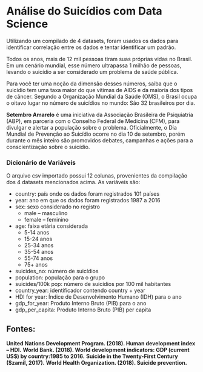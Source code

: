 # **Análise do Suicídios com Data Science**

Utilizando um compilado de 4 datasets, foram usados os dados para identificar correlação entre os dados e tentar identificar um padrão.

Todos os anos, mais de 12 mil pessoas tiram suas próprias vidas no Brasil. Em um cenário mundial, esse número ultrapassa 1 milhão de pessoas, levando o suicídio a ser considerado um problema de saúde pública.


Para você ter uma noção da dimensão desses números, saiba que o suicídio tem uma taxa maior do que vítimas de AIDS e da maioria dos tipos de câncer. Segundo a Organização Mundial da Saúde (OMS), o Brasil ocupa o oitavo lugar no número de suicídios no mundo: São 32 brasileiros por dia.

**Setembro Amarelo** é uma iniciativa da Associação Brasileira de Psiquiatria (ABP), em parceria com o Conselho Federal de Medicina (CFM), para divulgar e alertar a população sobre o problema.
Oficialmente, o Dia Mundial de Prevenção ao Suicídio ocorre no dia 10 de setembro, porém durante o mês inteiro são promovidos debates, campanhas e ações para a conscientização sobre o suicídio.


### Dicionário de Variáveis
O arquivo csv importado possui 12 colunas, provenientes da compilação dos 4 datasets mencionados acima. As variáveis são:

- country: país onde os dados foram registrados 101 países
- year: ano em que os dados foram registrados 1987 a 2016
- sex: sexo considerado no registro
  - male – masculino
  - female – feminino
- age: faixa etária considerada
  - 5-14 anos
  - 15-24 anos
  - 25-34 anos
  - 35-54 anos
  - 55-74 anos
  - 75+ anos
- suicides_no: número de suicídios
- population: população para o grupo
- suicides/100k pop: número de suicídios por 100 mil habitantes
- country_year: identificador contendo country + year
- HDI for year: Índice de Desenvolvimento Humano (IDH) para o ano
- gdp_for_year: Produto Interno Bruto (PIB) para o ano
- gdp_per_capita: Produto Interno Bruto (PIB) per capita



## Fontes:
**United Nations Development Program. (2018). Human development index – HDI.**
**World Bank. (2018). World development indicators: GDP (current US$) by country:1985 to 2016.**
**Suicide in the Twenty-First Century (Szamil, 2017).**
**World Health Organization. (2018). Suicide prevention.**



